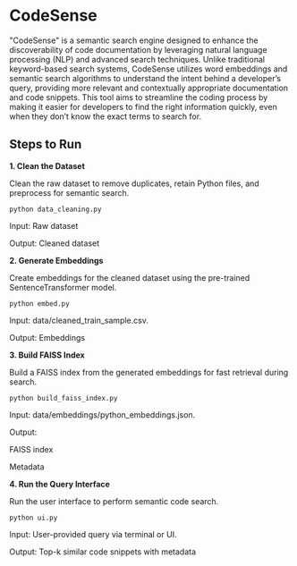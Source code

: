 # CodeSense

"CodeSense" is a semantic search engine designed to enhance the discoverability of code documentation by leveraging natural language processing (NLP) and advanced search techniques. Unlike traditional keyword-based search systems, CodeSense utilizes word embeddings and semantic search algorithms to understand the intent behind a developer’s query, providing more relevant and contextually appropriate documentation and code snippets. This tool aims to streamline the coding process by making it easier for developers to find the right information quickly, even when they don’t know the exact terms to search for.

## Steps to Run

**1. Clean the Dataset**

Clean the raw dataset to remove duplicates, retain Python files, and preprocess for semantic search.

```python data_cleaning.py```

Input: Raw dataset

Output: Cleaned dataset

**2. Generate Embeddings**

Create embeddings for the cleaned dataset using the pre-trained SentenceTransformer model.

```python embed.py```

Input: data/cleaned_train_sample.csv.

Output: Embeddings 

**3. Build FAISS Index**

Build a FAISS index from the generated embeddings for fast retrieval during search.

```python build_faiss_index.py```

Input: data/embeddings/python_embeddings.json.

Output:

FAISS index

Metadata

**4. Run the Query Interface**

Run the user interface to perform semantic code search.

```python ui.py```

Input: User-provided query via terminal or UI.

Output: Top-k similar code snippets with metadata

